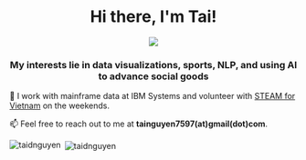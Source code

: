 <h1 align="center">Hi there, I'm Tai!</h1>
<p align="center">
  <a href="#">
      <img src="https://visitor-badge.glitch.me/badge?page_id=taidnguyen.README.md" />
   </a>
</p>
<h3 align="center">My interests lie in data visualizations, sports, NLP, and using AI to advance social goods</h3>

🤝 I work with mainframe data at IBM Systems and volunteer with [STEAM for Vietnam](https://www.steamforvietnam.org/) on the weekends.

📫 Feel free to reach out to me at **tainguyen7597(at)gmail(dot)com**.

<!--### Blogs posts-->
<!-- BLOG-POST-LIST:START -->
<!-- BLOG-POST-LIST:END -->

<p><img align="left" src="https://github-readme-stats.vercel.app/api/top-langs/?username=taidnguyen&layout=compact" alt="taidnguyen" /></p>

<p>&nbsp;<img align="center" src="https://github-readme-stats.vercel.app/api?username=taidnguyen&show_icons=true" alt="taidnguyen" /></p>

